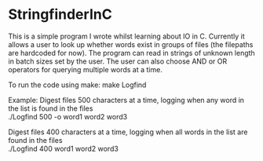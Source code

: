 # StringfinderInC

This is a simple program I wrote whilst learning about IO in C.  Currently it allows a user to look up whether words exist in groups of files (the filepaths are hardcoded for now).  The program can read in strings of unknown length in batch sizes set by the user.  The user can also choose AND or OR operators for querying multiple words at a time.

To run the code using make:
make Logfind

Example:
Digest files 500 characters at a time, logging when any word in the list is found in the files  
./Logfind 500 -o word1 word2 word3

Digest files 400 characters at a time, logging when all words in the list are found in the files  
./Logfind 400 word1 word2 word3




